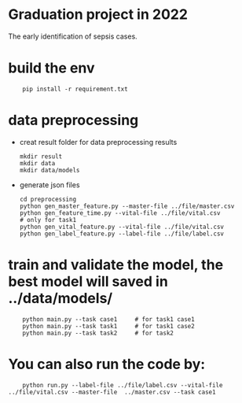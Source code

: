 # Graduation project in 2022
The early identification of sepsis cases.

# build the env
	
		pip install -r requirement.txt

# data preprocessing

-	creat result folder for data preprocessing results

		mkdir result
		mkdir data
		mkdir data/models

-	generate json files 

		cd preprocessing
		python gen_master_feature.py --master-file ../file/master.csv
		python gen_feature_time.py --vital-file ../file/vital.csv				# only for task1
		python gen_vital_feature.py --vital-file ../file/vital.csv
		python gen_label_feature.py --label-file ../file/label.csv

#	train and validate the model, the best model will saved in ../data/models/
		
		python main.py --task case1		# for task1 case1
		python main.py --task task1		# for task1 case2
		python main.py --task task2		# for task2

#	You can also run the code by:

		python run.py --label-file ../file/label.csv --vital-file ../file/vital.csv --master-file  ../master.csv --task case1


